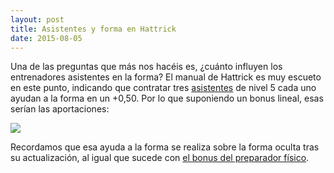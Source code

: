 ```yaml
---
layout: post
title: Asistentes y forma en Hattrick
date: 2015-08-05
---
```


Una de las preguntas que más nos hacéis es, ¿cuánto influyen los entrenadores asistentes en la forma? El manual de Hattrick es muy escueto en este punto, indicando que contratar tres [asistentes](http://www.guiaocerin.com/es/el-entrenador-asistente/) de nivel 5 cada uno ayudan a la forma en un +0,50. Por lo que suponiendo un bonus lineal, esas serían las aportaciones:

![](http://i.imgur.com/TwbA6za.png)

Recordamos que esa ayuda a la forma se realiza sobre la forma oculta tras su actualización, al igual que sucede con [el bonus del preparador físico](http://www.guiaocerin.com/es/preparador-fisico-entrenador-de-forma-en-hattrick/).
